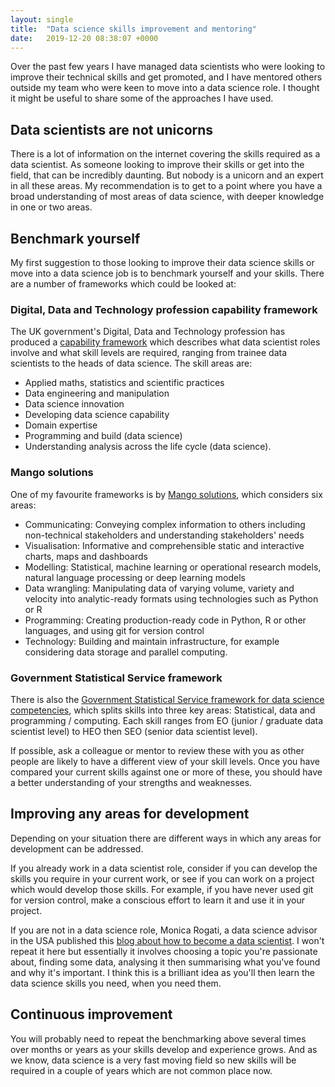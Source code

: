 ```yaml
---
layout: single
title:  "Data science skills improvement and mentoring"
date:   2019-12-20 08:38:07 +0000
---
```

Over the past few years I have managed data scientists who were looking to improve their technical skills and get promoted, and I have mentored others outside my team who were keen to move into a data science role. I thought it might be useful to share some of the approaches I have used.

## Data scientists are not unicorns

There is a lot of information on the internet covering the skills required as a data scientist. As someone looking to improve their skills or get into the field, that can be incredibly daunting. But nobody is a unicorn and an expert in all these areas. My recommendation is to get to a point where you have a broad understanding of most areas of data science, with deeper knowledge in one or two areas.

## Benchmark yourself

My first suggestion to those looking to improve their data science skills or move into a data science job is to benchmark yourself and your skills. There are a number of frameworks which could be looked at:

### Digital, Data and Technology profession capability framework

The UK government&#39;s Digital, Data and Technology profession has produced a [capability framework](https://www.gov.uk/government/collections/digital-data-and-technology-profession-capability-framework#data:-data-scientist) which describes what data scientist roles involve and what skill levels are required, ranging from trainee data scientists to the heads of data science. The skill areas are:

- Applied maths, statistics and scientific practices
- Data engineering and manipulation
- Data science innovation
- Developing data science capability
- Domain expertise
- Programming and build (data science)
- Understanding analysis across the life cycle (data science).

### Mango solutions

One of my favourite frameworks is by [Mango solutions](https://www.mango-solutions.com/products/data-science-radar/), which considers six areas:

- Communicating: Conveying complex information to others including non-technical stakeholders and understanding stakeholders&#39; needs
- Visualisation: Informative and comprehensible static and interactive charts, maps and dashboards
- Modelling: Statistical, machine learning or operational research models, natural language processing or deep learning models
- Data wrangling: Manipulating data of varying volume, variety and velocity into analytic-ready formats using technologies such as Python or R
- Programming: Creating production-ready code in Python, R or other languages, and using git for version control
- Technology: Building and maintain infrastructure, for example considering data storage and parallel computing.

### Government Statistical Service framework

There is also the [Government Statistical Service framework for data science competencies]({{site.url}}/assets/Data_science_competencies.pdf), which splits skills into three key areas: Statistical, data and programming / computing. Each skill ranges from EO (junior / graduate data scientist level) to HEO then SEO (senior data scientist level).

If possible, ask a colleague or mentor to review these with you as other people are likely to have a different view of your skill levels. Once you have compared your current skills against one or more of these, you should have a better understanding of your strengths and weaknesses.

## Improving any areas for development

Depending on your situation there are different ways in which any areas for development can be addressed.

If you already work in a data scientist role, consider if you can develop the skills you require in your current work, or see if you can work on a project which would develop those skills. For example, if you have never used git for version control, make a conscious effort to learn it and use it in your project.

If you are not in a data science role, Monica Rogati, a data science advisor in the USA published this [blog about how to become a data scientist](https://blog.goodaudience.com/how-do-i-become-a-data-scientist-f8074232608e). I won&#39;t repeat it here but essentially it involves choosing a topic you&#39;re passionate about, finding some data, analysing it then summarising what you&#39;ve found and why it&#39;s important. I think this is a brilliant idea as you&#39;ll then learn the data science skills you need, when you need them.

## Continuous improvement

You will probably need to repeat the benchmarking above several times over months or years as your skills develop and experience grows. And as we know, data science is a very fast moving field so new skills will be required in a couple of years which are not common place now.